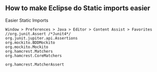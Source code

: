 ## How to make Eclipse do Static imports easier
Easier Static Imports
```
Window > Preferences > Java > Editor > Content Assist > Favorites
//org.junit.Assert /*Junit4*/
org.junit.jupiter.api.Assertions
org.mockito.BDDMockito
org.mockito.Mockito
org.hamcrest.Matchers
org.hamcrest.CoreMatchers

org.hamcrest.MatcherAssert
```